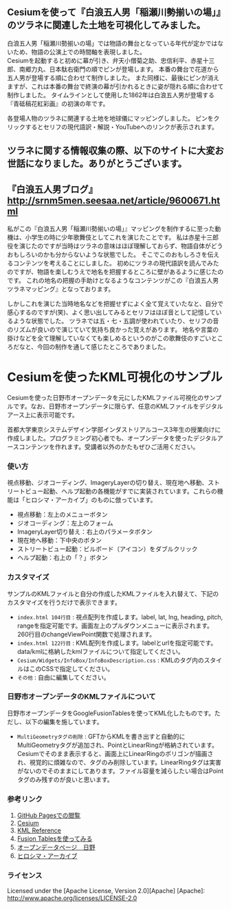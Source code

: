 Cesiumを使って『白浪五人男「稲瀬川勢揃いの場」』のツラネに関連した土地を可視化してみました。
-----------------------------------------------------------


白浪五人男「稲瀬川勢揃いの場」では物語の舞台となっている年代が定かではないため、物語の公演上での時間軸を表現しました。<br>
Cesiumを起動すると初めに幕が引き、弁天小僧菊之助、忠信利平、赤星十三郎、南郷力丸、日本駄右衛門の順でピンが登場します。
本番の舞台で花道から五人男が登場する順に合わせて制作しました。
また同様に、最後にピンが消えますが、これは本番の舞台で終演の幕が引かれるときに姿が隠れる順に合わせて制作しました。
タイムラインとして使用した1862年は白浪五人男が登場する『青砥稿花紅彩画』の初演の年です。


各登場人物のツラネに関連する土地を地球儀にマッピングしました。
ピンをクリックするとセリフの現代語訳・解説・YouTubeへのリンクが表示されます。


ツラネに関する情報収集の際、以下のサイトに大変お世話になりました。ありがとうございます。
-----------------------------------------------------------
『白浪五人男ブログ』
http://srnm5men.seesaa.net/article/9600671.html
-----------------------------------------------------------



私がこの『白浪五人男「稲瀬川勢揃いの場」』マッピングを制作するに至った動機は、小学生の時に少年歌舞伎としてこれを演じたことです。
私は赤星十三郎役を演じたのですが当時はツラネの意味はほぼ理解しておらず、物語自体がどうおもしろいのかも分からないような状態でした。
そこでこのおもしろさを伝えるコンテンツを考えることにしました。
初めにツラネの現代語訳を読んでみたのですが、物語を楽しむうえで地名を把握するところに壁があるように感じたのです。
これの地名の把握の手助けとなるようなコンテンツがこの『白浪五人男 ツラネマッピング』となっております。

しかしこれを演じた当時地名などを把握せずによく全て覚えていたなと、自分で感心するのですが(笑)、よく思い出してみるとセリフはほぼ音として記憶しているような状態でした。
ツラネでは五・七・五調が使われていたり、セリフの音のリズムが良いので演じていて気持ち良かった覚えがあります。
地名や言葉の掛けなどを全て理解していなくても楽しめるというのがこの歌舞伎のすごいところだなと、今回の制作を通して感じたところでありました。





Cesiumを使ったKML可視化のサンプル
======================
Cesiumを使った日野市オープンデータを元にしたKMLファイル可視化のサンプルです。なお、日野市オープンデータに限らず、任意のKMLファイルをデジタルアース上に表示可能です。


首都大学東京システムデザイン学部インダストリアルコース3年生の授業向けに作成しました。プログラミング初心者でも、オープンデータを使ったデジタルアースコンテンツを作れます。受講者以外のかたもぜひご活用ください。

### 使い方

視点移動、ジオコーディング、ImageryLayerの切り替え、現在地へ移動、ストリートビュー起動、ヘルプ起動の各機能がすでに実装されています。これらの機能は「ヒロシマ・アーカイブ」のものに倣っています。

+ 視点移動：左上のメニューボタン
+ ジオコーディング：左上のフォーム
+ ImageryLayer切り替え：右上のパラメータボタン
+ 現在地へ移動：下中央のボタン
+ ストリートビュー起動：ビルボード（アイコン）をダブルクリック
+ ヘルプ起動：右上の「？」ボタン


### カスタマイズ

サンプルのKMLファイルと自分の作成したKMLファイルを入れ替えて、下記のカスタマイズを行うだけで表示できます。

+   `index.html 104行目` :
    視点配列を作成します。label, lat, lng, heading, pitch, rangeを指定可能です。画面左上のプルダウンメニューに表示されます。260行目のchangeViewPoint関数で処理されます。
+   `index.html 122行目` :
    KML配列を作成します。labelとurlを指定可能です。data/kmlに格納したkmlファイルについて指定してください。
+   `Cesium/Widgets/InfoBox/InfoBoxDescription.css` :
    KMLの<description>タグ内のスタイルはこのCSSで指定してください。
+   `その他` :
    自由に編集してください。

### 日野市オープンデータのKMLファイルについて

日野市オープンデータをGoogleFusionTablesを使ってKML化したものです。ただし、以下の編集を施しています。

+   `MultiGeometryタグの削除` :
    GFTからKMLを書き出すと自動的にMultiGeometryタグが追加され、PointとLinearRingが格納されています。Cesiumでそのまま表示すると、画面上にLinearRingのポリゴンが描画され、視覚的に煩雑なので、タグのみ削除しています。LinearRingタグは実害がないのでそのままにしてあります。ファイル容量を減らしたい場合はPointタグのみ残すのが良いと思います。

### 参考リンク

1. [GitHub Pagesでの閲覧](https://wtnv-lab.github.io/cesiumGitHubPages/ "日野市オープンデータ可視化")
2. [Cesium](http://cesiumjs.org/ "Cesium")
3. [KML Reference](https://developers.google.com/kml/documentation/kmlreference "KML Reference")
4. [Fusion Tablesを使ってみる](http://pc.nikkeibp.co.jp/article/column/20110829/1036486/ "Fusion Tablesを使ってみる-PC Online")
5. [オープンデータページ　日野](http://www.city.hino.lg.jp/index.cfm/196,129180,353,2132,html "オープンデータページ　日野")
6. [ヒロシマ・アーカイブ](http://hiroshima.mapping.jp/ "ヒロシマ・アーカイブ")

### ライセンス

Licensed under the [Apache License, Version 2.0][Apache]
[Apache]: http://www.apache.org/licenses/LICENSE-2.0
